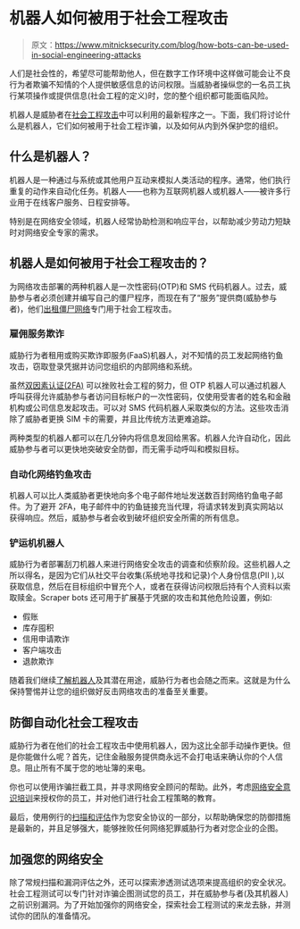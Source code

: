 # 机器人如何被用于社会工程攻击

> 原文：<https://www.mitnicksecurity.com/blog/how-bots-can-be-used-in-social-engineering-attacks>

人们是社会性的，希望尽可能帮助他人，但在数字工作环境中这样做可能会让不良行为者欺骗不知情的个人提供敏感信息的访问权限。当威胁者操纵您的一名员工执行某项操作或提供信息(社会工程的定义)时，您的整个组织都可能面临风险。

机器人是威胁者在[社会工程攻击](https://www.mitnicksecurity.com/blog/basics-of-social-engineering-attack)中可以利用的最新程序之一。下面，我们将讨论什么是机器人，它们如何被用于社会工程诈骗，以及如何从内到外保护您的组织。

## 什么是机器人？

机器人是一种通过与系统或其他用户互动来模拟人类活动的程序。通常，他们执行重复的动作来自动化任务。机器人——也称为互联网机器人或机器人——被许多行业用于在线客户服务、日程安排等。

特别是在网络安全领域，机器人经常协助检测和响应平台，以帮助减少劳动力短缺时对网络安全专家的需求。

## 机器人是如何被用于社会工程攻击的？

为网络攻击部署的两种机器人是一次性密码(OTP)和 SMS 代码机器人。过去，威胁参与者必须创建并编写自己的僵尸程序，而现在有了“服务”提供商(威胁参与者)，他们[出租僵尸网络](https://cyberintelmag.com/malware-viruses/scammers-automate-social-engineering-with-this-new-robocall-bot-on-telegram/)专门用于社会工程攻击。

### 雇佣服务欺诈

威胁行为者租用或购买欺诈即服务(FaaS)机器人，对不知情的员工发起网络钓鱼攻击，窃取登录凭据并访问您组织的内部网络和系统。

虽然[双因素认证(2FA)](https://www.mitnicksecurity.com/blog/reasons-to-enable-company-wide-multi-factor-authentication) 可以挫败社会工程的努力，但 OTP 机器人可以通过机器人呼叫获得允许威胁参与者访问目标帐户的一次性密码，仅使用受害者的姓名和金融机构或公司信息发起攻击。可以对 SMS 代码机器人采取类似的方法。这些攻击消除了威胁者更换 SIM 卡的需要，并且比传统方法更难追踪。

两种类型的机器人都可以在几分钟内将信息发回给黑客。机器人允许自动化，因此威胁参与者可以更快地突破安全防御，而无需手动呼叫和模拟目标。

### 自动化网络钓鱼攻击

机器人可以比人类威胁者更快地向多个电子邮件地址发送数百封网络钓鱼电子邮件。为了避开 2FA，电子邮件中的钓鱼链接充当代理，将请求转发到真实网站以获得响应。然后，威胁参与者会收到破坏组织安全所需的所有信息。

### 铲运机机器人

威胁行为者部署刮刀机器人来进行网络安全攻击的调查和侦察阶段。这些机器人之所以得名，是因为它们从社交平台收集(系统地寻找和记录)个人身份信息(PII ),以获取信息，然后在目标组织中冒充个人，或者在获得访问权限后持有个人资料以索取赎金。Scraper bots 还可用于扩展基于凭据的攻击和其他危险设置，例如:

*   假账
*   库存囤积
*   信用申请欺诈
*   客户端攻击
*   退款欺诈

随着我们继续[了解机器人](https://arxiv.org/ftp/arxiv/papers/2007/2007.11778.pdf)及其潜在用途，威胁行为者也会随之而来。这就是为什么保持警惕并让您的组织做好反击网络攻击的准备至关重要。

## 防御自动化社会工程攻击

威胁行为者在他们的社会工程攻击中使用机器人，因为这比全部手动操作更快。但是你能做什么呢？首先，记住金融服务提供商永远不会打电话来确认你的个人信息。阻止所有不属于您的地址簿的来电。

你也可以使用诈骗拦截工具，并寻求网络安全顾问的帮助。此外，考虑[网络安全意识培训](https://www.mitnicksecurity.com/kevin-mitnick-security-awareness-training)来授权你的员工，并对他们进行社会工程策略的教育。

最后，使用例行的[扫描和评估](https://www.mitnicksecurity.com/blog/pros-and-cons-of-vulnerability-scanning-vs-penetration-testing)作为您安全协议的一部分，以帮助确保您的防御措施是最新的，并且足够强大，能够挫败任何网络犯罪威胁行为者对您企业的企图。

## 加强您的网络安全

除了常规扫描和漏洞评估之外，还可以探索渗透测试选项来提高组织的安全状况。社会工程测试可以专门针对诈骗企图测试您的员工，并在威胁参与者(及其机器人)之前识别漏洞。为了开始加强你的网络安全，探索社会工程测试的来龙去脉，并测试你的团队的准备情况。